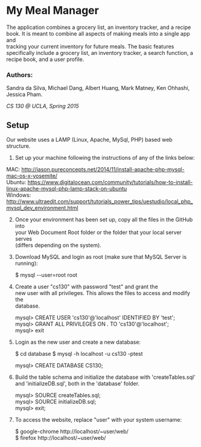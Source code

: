 # My Meal Manager  
  
The application combines a grocery list, an inventory tracker, and a recipe  
book. It is meant to combine all aspects of making meals into a single app and  
tracking your current inventory for future meals. The basic features  
specifically include a grocery list, an inventory tracker, a search function, a  
recipe book, and a user profile.  
  
### Authors:  
Sandra da Silva, Michael Dang, Albert Huang, Mark Matney, Ken Ohhashi, Jessica Pham.
  
_CS 130 @ UCLA, Spring 2015_
  
## Setup  
  
Our website uses a LAMP (Linux, Apache, MySql, PHP) based web structure.  
    
1) Set up your machine following the instructions of any of the links below:   
  
MAC: http://jason.pureconcepts.net/2014/11/install-apache-php-mysql-mac-os-x-yosemite/   
Ubuntu: https://www.digitalocean.com/community/tutorials/how-to-install-linux-apache-mysql-php-lamp-stack-on-ubuntu   
Windows: http://www.ultraedit.com/support/tutorials_power_tips/uestudio/local_php_mysql_dev_environment.html   
  
2) Once your environment has been set up, copy all the files in the GitHub into   
your Web Document Root folder or the folder that your local server serves   
(differs depending on the system).  
  
3) Download MySQL and login as root (make sure that MySQL Server is running):  
  
    $ mysql --user=root root  
  
4) Create a user "cs130" with password "test" and grant the  
new user with all privileges. This allows the files to access and modify the   
database.  
  
    mysql> CREATE USER 'cs130'@'localhost' IDENTIFIED BY 'test';  
    mysql> GRANT ALL PRIVILEGES ON *.* TO 'cs130'@'localhost';  
    mysql> exit  
  
5) Login as the new user and create a new database:  
  
    $ cd database
    $ mysql -h localhost -u cs130 -ptest  

    mysql> CREATE DATABASE CS130;  
  
6) Build the table schema and initialize the database with 'createTables.sql' 
and 'initializeDB.sql', both in the 'database' folder.  
  
    mysql> SOURCE createTables.sql;  
    mysql> SOURCE initializeDB.sql;  
    mysql> exit;  
  
7) To access the website, replace "user" with your system username:  
  
    $ google-chrome http://localhost/~user/web/   
    $ firefox http://localhost/~user/web/  
  
